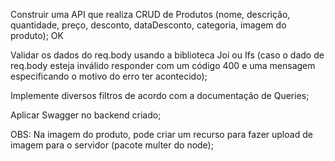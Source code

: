Construir uma API que realiza CRUD de Produtos (nome, descrição, quantidade, preço, desconto, dataDesconto, categoria, imagem do produto); OK

Validar os dados do req.body usando a biblioteca Joi ou Ifs (caso o dado de req.body esteja inválido responder com um código 400 e uma mensagem especificando o motivo do erro ter acontecido);

Implemente diversos filtros de acordo com a documentação de Queries;

Aplicar Swagger no backend criado;

OBS: Na imagem do produto, pode criar um recurso para fazer upload de imagem para o servidor (pacote multer do node);